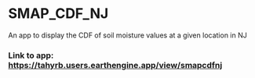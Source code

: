 # SMAP_CDF_NJ
An app to display the CDF of soil moisture values at a given location in NJ

### Link to app: https://tahyrb.users.earthengine.app/view/smapcdfnj
